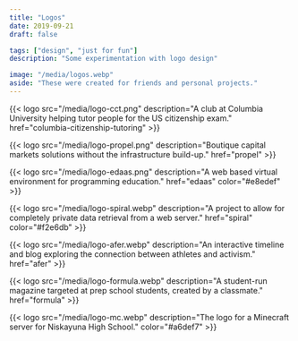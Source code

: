 ```yaml
---
title: "Logos"
date: 2019-09-21
draft: false

tags: ["design", "just for fun"]
description: "Some experimentation with logo design"

image: "/media/logos.webp"
aside: "These were created for friends and personal projects."
---
```


{{< logo src="/media/logo-cct.png" description="A club at Columbia University helping tutor people for the US citizenship exam." href="columbia-citizenship-tutoring" >}}

{{< logo src="/media/logo-propel.png" description="Boutique capital markets solutions without the infrastructure build-up." href="propel" >}}

{{< logo src="/media/logo-edaas.png" description="A web based virtual environment for programming education." href="edaas" color="#e8edef" >}}

{{< logo src="/media/logo-spiral.webp" description="A project to allow for completely private data retrieval from a web server." href="spiral" color="#f2e6db" >}}

{{< logo src="/media/logo-afer.webp" description="An interactive timeline and blog exploring the connection between athletes and activism." href="afer" >}}

{{< logo src="/media/logo-formula.webp" description="A student-run magazine targeted at prep school students, created by a classmate." href="formula" >}}

{{< logo src="/media/logo-mc.webp" description="The logo for a Minecraft server for Niskayuna High School." color="#a6def7" >}}
